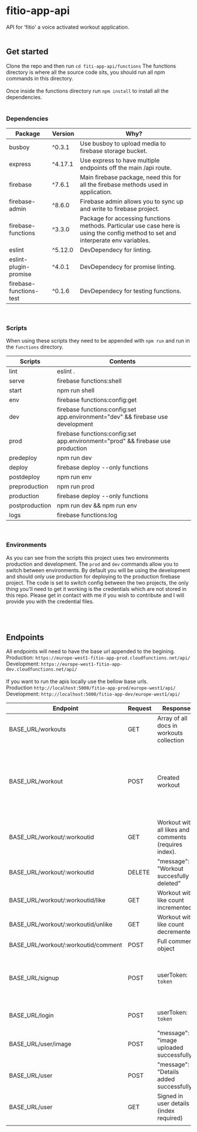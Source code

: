 # fitio-app-api

API for 'fitio' a voice activated workout application.
<br/><br/>

## Get started

Clone the repo and then run `cd fiti-app-api/functions` The functions directory is where all the source code sits, you should run all npm commands in this directory.<br/><br/>
Once inside the functions directory run `npm install` to install all the dependencies.<br/>
<br/>

### Dependencies

| Package                 | Version | Why?                                                                                                                               |
| ----------------------- | ------- | ---------------------------------------------------------------------------------------------------------------------------------- |
| busboy                  | ^0.3.1  | Use busboy to upload media to firebase storage bucket.                                                                             |
| express                 | ^4.17.1 | Use express to have multiple endpoints off the main /api route.                                                                    |
| firebase                | ^7.6.1  | Main firebase package, need this for all the firebase methods used in application.                                                 |
| firebase-admin          | ^8.6.0  | Firebase admin allows you to sync up and write to firebase project.                                                                |
| firebase-functions      | ^3.3.0  | Package for accessing functions methods. Particular use case here is using the config method to set and interperate env variables. |
| eslint                  | ^5.12.0 | DevDependecy for linting.                                                                                                          |
| eslint-plugin-promise   | ^4.0.1  | DevDependecy for promise linting.                                                                                                  |
| firebase-functions-test | ^0.1.6  | DevDependecy for testing functions.                                                                                                |

<br/>

### Scripts

When using these scripts they need to be appended with `npm run` and run in the `functions` directory.

| Scripts        | Contents                                                                          |
| -------------- | --------------------------------------------------------------------------------- |
| lint           | eslint .                                                                          |
| serve          | firebase functions:shell                                                          |
| start          | npm run shell                                                                     |
| env            | firebase functions:config:get                                                     |
| dev            | firebase functions:config:set app.environment=\"dev\" && firebase use development |
| prod           | firebase functions:config:set app.environment=\"prod\" && firebase use production |
| predeploy      | npm run dev                                                                       |
| deploy         | firebase deploy --only functions                                                  |
| postdeploy     | npm run env                                                                       |
| preproduction  | npm run prod                                                                      |
| production     | firebase deploy --only functions                                                  |
| postproduction | npm run dev && npm run env                                                        |
| logs           | firebase functions:log                                                            |

<br/>

### Environments

As you can see from the scripts this project uses two environments production and development.
The `prod` and `dev` commands allow you to switch between environments.
By default you will be using the development and should only use production for deploying to the production firebase project.
The code is set to switch config between the two projects, the only thing you'll need to get it working is the credentials which are not stored in this repo.
Please get in contact with me if you wish to contribute and I will provide you with the credential files.

<br/><br/>

## Endpoints

All endpoints will need to have the base url appended to the begining.<br/>
Production: `https://europe-west1-fitio-app-prod.cloudfunctions.net/api/`<br/>
Development: `https://europe-west1-fitio-app-dev.cloudfunctions.net/api/`<br/>
<br/>
If you want to run the apis locally use the bellow base urls.<br/>
Production `http://localhost:5000/fitio-app-prod/europe-west1/api/`<br/>
Development: `http://localhost:5000/fitio-app-dev/europe-west1/api/`<br/>

| Endpoint                            | Request | Response                                              | Headers                       | Body                                                                                                                                                                                      | Auth |
| ----------------------------------- | ------- | ----------------------------------------------------- | ----------------------------- | ----------------------------------------------------------------------------------------------------------------------------------------------------------------------------------------- | ---- |
| BASE_URL/workouts                   | GET     | Array of all docs in workouts collection              | None                          | None                                                                                                                                                                                      | None |
| BASE_URL/workout                    | POST    | Created workout                                       | Authorization: Bearer `token` | `{ "title": "workout title", "countdown": 0, "excercises": [ { "title": "excercise title", "sets": 0, "reps": 5, "rest": 10, "increment": 0, "double": false, "repetitions": false } ] }` | Yes  |
| BASE_URL/workout/:workoutid         | GET     | Workout with all likes and comments (requires index). | None                          | None                                                                                                                                                                                      | None |
| BASE_URL/workout/:workoutid         | DELETE  | "message": "Workout succesfully deleted"              | Authorization: Bearer `token` | None                                                                                                                                                                                      | Yes  |
| BASE_URL/workout/:workoutid/like    | GET     | Workout with like count incremented.                  | Authorization: Bearer `token` | None                                                                                                                                                                                      | Yes  |
| BASE_URL/workout/:workoutid/unlike  | GET     | Workout with like count decremented.                  | Authorization: Bearer `token` | None                                                                                                                                                                                      | Yes  |
| BASE_URL/workout/:workoutid/comment | POST    | Full comment object                                   | Authorization: Bearer `token` | `{ "body": "comment goes here" }`                                                                                                                                                         | Yes  |
| BASE_URL/signup                     | POST    | userToken: `token`                                    | None                          | `{ "username": "username", "email": "email@email.com", "password": "password", "confirmPassword": "password" }`                                                                           | None |
| BASE_URL/login                      | POST    | userToken: `token`                                    | None                          | `{ "email": "email@email.com", "password": "password" }`                                                                                                                                  | None |
| BASE_URL/user/image                 | POST    | "message": "image uploaded successfully"              | Authorization: Bearer `token` | form-data: /path-to/file.png                                                                                                                                                              |      |
| BASE_URL/user                       | POST    | "message": "Details added successfully"               | Authorization: Bearer `token` | { "bio": "", "website": "", "location": "" }                                                                                                                                              | Yes  |
| BASE_URL/user                       | GET     | Signed in user details (index required)               | Authorization: Bearer `token` | None                                                                                                                                                                                      | Yes  |
|                                     |         |                                                       |                               |                                                                                                                                                                                           |      |
